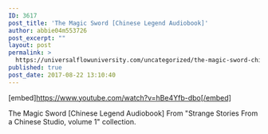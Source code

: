 ```yaml
---
ID: 3617
post_title: 'The Magic Sword [Chinese Legend Audiobook]'
author: abbie04m553726
post_excerpt: ""
layout: post
permalink: >
  https://universalflowuniversity.com/uncategorized/the-magic-sword-chinese-legend-audiobook/
published: true
post_date: 2017-08-22 13:10:40
---
```

[embed]https://www.youtube.com/watch?v=hBe4Yfb-dbo[/embed]<br>
<p>The Magic Sword [Chinese Legend Audiobook] From "Strange Stories From a Chinese Studio, volume 1" collection.</p>